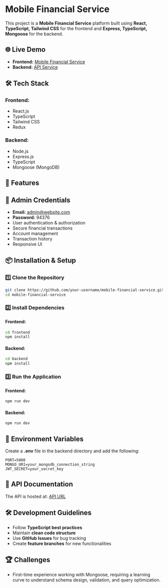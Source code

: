 # Mobile Financial Service

This project is a **Mobile Financial Service** platform built using **React, TypeScript, Tailwind CSS** for the frontend and **Express, TypeScript, Mongoose** for the backend.

## 🌐 Live Demo
- **Frontend:** [Mobile Financial Service](https://mobile-financial-service-sage.vercel.app/)
- **Backend:** [API Service](https://mobile-financial-service-backend.vercel.app/)

## 🛠️ Tech Stack
### Frontend:
- React.js
- TypeScript
- Tailwind CSS
- Redux

### Backend:
- Node.js
- Express.js
- TypeScript
- Mongoose (MongoDB)

## 🚀 Features

## 🔑 Admin Credentials
- **Email:** admin@website.com
- **Password:** 94376
- User authentication & authorization
- Secure financial transactions
- Account management
- Transaction history
- Responsive UI

## 📦 Installation & Setup
### 1️⃣ Clone the Repository
```bash
git clone https://github.com/your-username/mobile-financial-service.git
cd mobile-financial-service
```

### 2️⃣ Install Dependencies
#### Frontend:
```bash
cd frontend
npm install
```
#### Backend:
```bash
cd backend
npm install
```

### 3️⃣ Run the Application
#### Frontend:
```bash
npm run dev
```
#### Backend:
```bash
npm run dev
```

## 📌 Environment Variables
Create a **.env** file in the backend directory and add the following:
```env
PORT=5000
MONGO_URI=your_mongodb_connection_string
JWT_SECRET=your_secret_key
```

## 📝 API Documentation
The API is hosted at: [API URL](https://mobile-financial-service-backend.vercel.app/)

## 🛠️ Development Guidelines
- Follow **TypeScript best practices**
- Maintain **clean code structure**
- Use **GitHub Issues** for bug tracking
- Create **feature branches** for new functionalities

## 🏆 Challenges
- First-time experience working with Mongoose, requiring a learning curve to understand schema design, validation, and query optimization.



